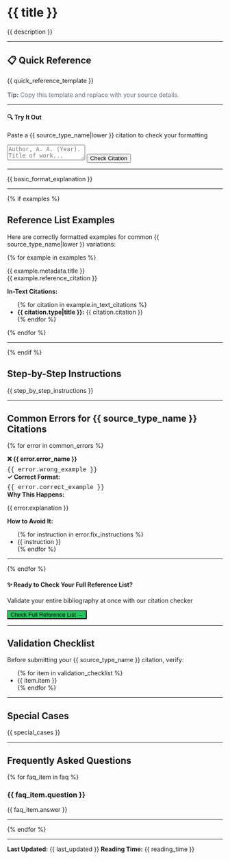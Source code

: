 # {{ title }}

{{ description }}

---

<div class="quick-ref-box">
<h2>📋 Quick Reference</h2>
<div class="template-box">
{{ quick_reference_template }}
</div>
<p style="margin-top: 1rem; font-size: 0.875rem; color: #6b7280;"><strong>Tip:</strong> Copy this template and replace with your source details.</p>
</div>

---

<div class="mini-checker">
<h4>🔍 Try It Out</h4>
<p>Paste a {{ source_type_name|lower }} citation to check your formatting</p>
<textarea placeholder="Author, A. A. (Year). Title of work..."></textarea>
<button>Check Citation</button>
</div>

---

{{ basic_format_explanation }}

---

{% if examples %}
## Reference List Examples

<p>Here are correctly formatted examples for common {{ source_type_name|lower }} variations:</p>

{% for example in examples %}
<div class="example-box">
<div class="example-variation">{{ example.metadata.title }}</div>
<div class="citation-example">
{{ example.reference_citation }}
</div>

<strong>In-Text Citations:</strong>
<ul>
{% for citation in example.in_text_citations %}
<li><strong>{{ citation.type|title }}:</strong> {{ citation.citation }}</li>
{% endfor %}
</ul>
</div>

{% endfor %}

---

{% endif %}

## Step-by-Step Instructions

{{ step_by_step_instructions }}

---

## Common Errors for {{ source_type_name }} Citations

{% for error in common_errors %}
<div class="error-example">
<strong>❌ {{ error.error_name }}</strong>
<div style="font-family: 'Courier New', monospace; margin-top: 0.5rem;">
{{ error.wrong_example }}
</div>
</div>

<div class="correction-box">
<strong>✓ Correct Format:</strong>
<div style="font-family: 'Courier New', monospace; margin-top: 0.5rem;">
{{ error.correct_example }}
</div>
</div>

<div class="note-box">
<strong>Why This Happens:</strong>
<p>{{ error.explanation }}</p>
<strong>How to Avoid It:</strong>
<ul>
{% for instruction in error.fix_instructions %}
<li>{{ instruction }}</li>
{% endfor %}
</ul>
</div>

---

{% endfor %}

<div class="mini-checker">
<h4>✨ Ready to Check Your Full Reference List?</h4>
<p>Validate your entire bibliography at once with our citation checker</p>
<button style="background: #22c55e;">Check Full Reference List →</button>
</div>

---

## Validation Checklist

<div class="checklist">
<p>Before submitting your {{ source_type_name }} citation, verify:</p>
<ul>
{% for item in validation_checklist %}
<li>{{ item.item }}</li>
{% endfor %}
</ul>
</div>

---

## Special Cases

{{ special_cases }}

---

## Frequently Asked Questions

{% for faq_item in faq %}
### {{ faq_item.question }}

{{ faq_item.answer }}

---

{% endfor %}

---

**Last Updated:** {{ last_updated }}
**Reading Time:** {{ reading_time }}
